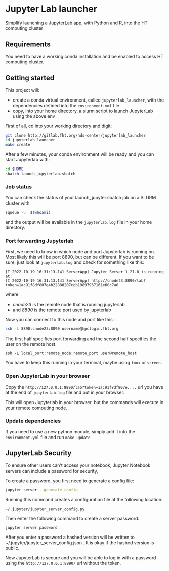 # Jupyter Lab launcher

Simplify launching a JupyterLab app, with Python and R, into the HT computing cluster

## Requirements

You need to have a working conda installation and be enabled to access HT computing cluster.

## Getting started

This project will:
* create a conda virtual environment, called `jupyterlab_launcher`, 
with the dependencies defined into the `environment.yml` file
* copy, into your home directory, a slurm script to launch JupyterLab using the above env 

First of all, cd into your working directory and digit:

```bash
git clone http://gitlab.fht.org/hds-center/jupyterlab_launcher
cd jupyterlab_launcher
make create

```

After a few minutes, your conda environment will be ready and you can start Jupyterlab with:

```bash
cd $HOME
sbatch launch_jupyterlab.sbatch
```

### Job status

You can check the status of your launch_jupyter.sbatch job on a SLURM cluster with:

```bash
squeue -u  $(whoami)
```

and the output will be available in the `jupyterlab.log` file in your home directory.

### Port forwarding Jupyterlab

First, we need to know in which node and port Jupyterlab is running on. Most likely this will be port 8890, but can be different. 
If you want to be sure, just look at `jupyterlab.log` and check for something like this:
```
[I 2022-10-19 16:31:13.141 ServerApp] Jupyter Server 1.21.0 is running at:
[I 2022-10-19 16:31:13.141 ServerApp] http://cnode23:8890/lab?token=1ac91f8df807e4b22888207ccb19897967161e60c7a0
```
where:
* *cnode23* is the remote node that is running jupyterlab
* and *8890* is the remote port used by jupyterlab

Now you can connect to this node and port like this:

```bash
ssh -L 8890:cnode23:8890 username@hpclogin.fht.org
```

The first half specifies port forwarding and the second half specifies the user on the remote host.

`ssh -L local_port:remote_node:remote_port user@remote_host`

You have to keep this running in your terminal, maybe using `tmux` or `screen`.

### Open JupyterLab in your browser

Copy the `http://127.0.0.1:8890/lab?token=1ac91f8df807e....` url you have at the end of `jupyterlab.log` file and put in your browser.

This will open Jupyterlab in your browser, but the commands will execute in your remote computing node.

### Update dependencies

If you need to use a new python module, simply add it into the `environment.yml` file and run `make update`

## JupyterLab Security

To ensure other users can’t access your notebook, Jupyter Notebook servers can include a password for security,

To create a password, you first need to generate a config file:

```bash
jupyter server --generate-config
```

Running this command creates a configuration file at the following location:

`~/.jupyter/jupyter_server_config.py`

Then enter the following command to create a server password.

```bash
jupyter server password
```

After you enter a password a hashed version will be written to ~/.jupyter/jupyter_server_config.json . It is okay if the hashed version is public.

Now JupyterLab is secure and you will be able to log in with a password using the `http://127.0.0.1:8890/` url without the token.